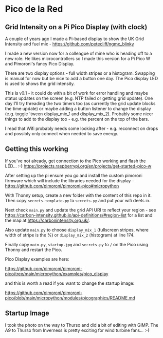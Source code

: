 # Pico de la Red
## Grid Intensity on a Pi Pico Display (with clock)
A couple of years ago I made a Pi-based display to show the UK Grid Intensity and fuel mix - https://github.com/petecliff/ngmx_blinky

I made a new version now for a colleague of mine who is heading off to a new role. He likes microcontrollers so I made this version for a Pi Pico W and
Pimoroni's fancy Pico Display.

There are two display options - full width stripes or a histogram. Swapping is manual for now but be nice to add a button one day. The Pico display LED is used to shows
the grid intensity.

This is v0.1 - it could do with a bit of work for error handling and maybe status updates on the screen (e.g. NTP failed or getting grid update).
One day I'll try threading the two timers too (as currently the grid update blocks the time update) or maybe adding a button listener to change
the display (e.g. toggle 'tween display_mix_1 and display_mix_2). Probably some nicer things to add to the display too - e.g. the percent on the top of the bars.

I read that Wifi probably needs some looking after - e.g. reconnect on drops and possibly only connect when needed to save energy.

## Getting this working
If you've not already, get connection to the Pico working and flash the LED... :-)
https://projects.raspberrypi.org/en/projects/get-started-pico-w

After setting up the pi ensure you go and install the custom pimoroni firmware which will include the libraries needed for the display - https://github.com/pimoroni/pimoroni-pico#micropython

With Thonny setup, create a new folder with the content of this repo in it. Then copy `secrets.template.py` to `secrets.py` and put your wifi deets in.

Next check `main.py` and update the grid API URI to reflect your region - see https://carbon-intensity.github.io/api-definitions/#region-list for a list and
the map at https://carbonintensity.org.uk/.

Also update `main.py` to choose `display_mix_1` (fullscreen stripes, where width of stripe is the %) or `display_mix_2` (histogram) at line 174.

Finally copy `main.py`, `startup.jpg` and `secrets.py` to `/` on the Pico using Thonny and restart the Pico.

Pico Display examples are here:

https://github.com/pimoroni/pimoroni-pico/tree/main/micropython/examples/pico_display

and this is worth a read if you want to change the startup image:

https://github.com/pimoroni/pimoroni-pico/blob/main/micropython/modules/picographics/README.md

## Startup Image
I took the photo on the way to Thurso and did a bit of editing with GIMP. 
The A9 to Thurso from Inverness is pretty exciting for wind turbine fans... :-)
